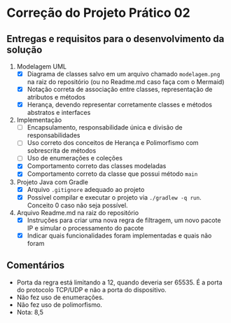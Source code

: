 # Correção do Projeto Prático 02

## Entregas e requisitos para o desenvolvimento da solução

1. Modelagem UML
   - [x] Diagrama de classes salvo em um arquivo chamado `modelagem.png` na raiz do repositório (ou no Readme.md caso faça com o Mermaid)
   - [x] Notação correta de associação entre classes, representação de atributos e métodos
   - [x] Herança, devendo representar corretamente classes e métodos abstratos e interfaces
2. Implementação
   - [ ] Encapsulamento, responsabilidade única e divisão de responsabilidades
   - [ ] Uso correto dos conceitos de Herança e Polimorfismo com sobrescrita de métodos
   - [ ] Uso de enumerações e coleções
   - [x] Comportamento correto das classes modeladas  
   - [x] Comportamento correto da classe que possui método `main`
3. Projeto Java com Gradle
   - [x] Arquivo `.gitignore` adequado ao projeto 
   - [x] Possível compilar e executar o projeto via `./gradlew -q run`. Conceito 0 caso não seja possível.
4. Arquivo Readme.md na raiz do repositório
   - [x] Instruções para criar uma nova regra de filtragem, um novo pacote IP e simular o processamento do pacote
   - [x] Indicar quais funcionalidades foram implementadas e quais não foram

## Comentários

- Porta da regra está limitando a 12, quando deveria ser 65535. É a porta do protocolo TCP/UDP e não a porta do dispositivo.
- Não fez uso de enumerações.
- Não fez uso de polimorfismo.
- Nota: 8,5

